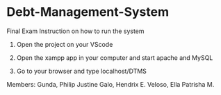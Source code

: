 # Debt-Management-System
Final Exam
Instruction on how to run the system
1. Open the project on your VScode

2. Open the xampp app in your computer and start apache and MySQL

3. Go to your browser and type localhost/DTMS

Members:
Gunda, Philip Justine
Galo, Hendrix E.
Veloso, Ella Patrisha M.